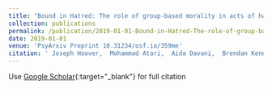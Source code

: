 ```yaml
---
title: "Bound in Hatred: The role of group-based morality in acts of hate"
collection: publications
permalink: /publication/2019-01-01-Bound-in-Hatred-The-role-of-group-based-morality-in-acts-of-hate
date: 2019-01-01
venue: 'PsyArxiv Preprint 10.31234/osf.io/359me'
citation: ' Joseph Hoover,  Mohammad Atari,  Aida Davani,  Brendan Kennedy,  Gwenyth Portillo-Wightman,  Leigh Yeh,  Drew Kogon,  Morteza Dehghani, &quot;Bound in Hatred: The role of group-based morality in acts of hate.&quot; PsyArxiv Preprint 10.31234/osf.io/359me, 2019.'
---
```

Use [Google Scholar](https://scholar.google.com/scholar?q=Bound+in+Hatred:+The+role+of+group+based+morality+in+acts+of+hate){:target="_blank"} for full citation